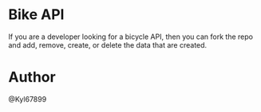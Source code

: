 # Bike API

If you are a developer looking for a bicycle API, then you can fork the repo and add, remove, create, or delete the data that are created.


# Author

@Kyl67899
